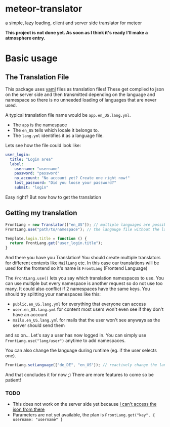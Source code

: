 # meteor-translator

a simple, lazy loading, client and server side translator for meteor

**This project is not done yet. As soon as I think it's ready I'll make a atmosphere entry.**

# Basic usage

## The Translation File
This package uses [yaml](http://www.yaml.org/) files as translation files! These get compiled to json on the server side and then transmitted depending on the language and namespace so there is no unneeded loading of languages that are never used.

A typical translation file name would be `app.en_US.lang.yml`.
- The `app` is the namespace
- The `en_US` tells which locale it belongs to.
- The `lang.yml` identifies it as a language file.
 
Lets see how the file could look like:

```YAML
user_login:
  title: "Login area"
  label:
    username: "username"
    password: "password"
    no_account: "No account yet? Create one right now!"
    lost_password: "Did you loose your password?"
    submit: "login"
```

Easy right? But now how to get the translation

## Getting my translation

```Javascript
FrontLang = new Translator(["en_US"]); // multiple languages are possible as fallback
FrontLang.use("path/to/namespace"); // the langauge file without the language eg "app", not "app.en_US.lang.yml"

Template.login.title = function () {
  return FrontLang.get("user_login.title");
}
```

And there you have you Translation! You should create multiple translators for different contexts like `MailLang` etc.
In this case our translations will be used for the frontend so it's name is `FrontLang` (Frontend Language)

The `FrontLang.use()` lets you say which translation namespaces to use.
You can use multiple but every namespace is another request so do not use too many.
It could also conflict if 2 namespaces have the same keys.
You should try splitting your namespaces like this:
- `public.en_US.lang.yml` for everything that everyone can access
- `user.en_US.lang.yml` for content most users won't even see if they don't have an account
- `mails.en_US.lang.yml` for mails that the user won't see anyways as the server should send them

and so on... Let's say a user has now logged in. You can simply use `FrontLang.use("lang/user")` anytime to add namespaces.

You can also change the language during runtime (eg. if the user selects one).
```Javascript
FrontLang.setLanguage(["de_DE", "en_US"]); // reactively change the language
```
And that concludes it for now ;) There are more features to come so be patient!

### TODO
- This does not work on the server side yet because [i can't access the json from there](https://github.com/meteor/meteor/issues/1906)
- Parameters are not yet available, the plan is `FrontLang.get("key", { username: "username" }`
